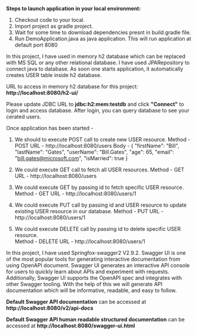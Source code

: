 **Steps to launch application in your local environment:**
1. Checkout code to your local.
2. Import project as gradle project.
3. Wait for some time to download dependencies presnt in build.gradle file.
4. Run DemoApplication.java as java application. This will run application at default port 8080

In this project, I have used in memory h2 database which can be replaced with MS SQL or any other relational database. I have used JPARepository to connect java to database. As soon one starts application, it automatically creates USER table inside h2 database.

URL to access in memory h2 database for this project:  **http://localhost:8080/h2-ui/**

Please update JDBC URL to **jdbc:h2:mem:testdb** and click **"Connect"** to login and access database. After login, you can query database to see your cerated users.

Once application has been started -
1. We should to execute POST call to create new USER resource.
          Method - POST
          URL - http://localhost:8080/users
          Body - {
                    "firstName": "Bill",
                    "lastName": "Gates",
                    "userName": "Bill.Gates",
                    "age": 65,
                    "email": "bill.gates@microsoft.com",
                    "isMarried": true
                  }
                  
 2. We could execute GET call to fetch all USER resources.
          Method - GET
          URL - http://localhost:8080/users
 3. We could execute GET by passing id to fetch specific USER resource.
          Method - GET
          URL - http://localhost:8080/users/1
 4. We could execute PUT call by passing id and USER resource to update existing USER resource in our database.
          Method - PUT
          URL - http://localhost:8080/users/1
 5. We could execute DELETE call by passing id to delete specific USER resource.                 
          Method - DELETE
          URL - http://localhost:8080/users/1
          
          
In this project, I have used Springfox-swagger2 V2.9.2. Swagger UI is one of the most popular tools for generating interactive documentation from using OpenAPI document. Swagger UI generates an interactive API console for users to quickly learn about APIs and experiment with requests. Additionally, Swagger UI supports the OpenAPI spec and integrates with other Swagger tooling. With the help of this we will generate API documentation which will be informative, readable, and easy to follow.

**Default Swagger API documentation** can be accessed at **http://localhost:8080/v2/api-docs**

**Default Swagger API human readable structured documentation** can be accessed at **http://localhost:8080/swagger-ui.html**
